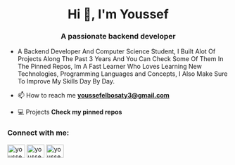 <h1 align="center">Hi 👋, I'm Youssef</h1>
<h3 align="center">A passionate backend developer</h3>

- A Backend Developer And Computer Science Student, I Built Alot Of Projects Along The Past 3 Years And You Can Check Some Of Them In The Pinned Repos, Im A Fast Learner Who Loves Learning New Technologies, Programming Languages and Concepts, I Also Make Sure To Improve My Skills Day By Day.

- 📫 How to reach me **youssefelbosaty3@gmail.com**

- 💻 Projects **Check my pinned repos**

<h3 align="left">Connect with me:</h3>
<p align="left">
<a href="https://www.linkedin.com/in/youssef-elbosaty-580613304" target="blank"><img align="center" src="https://upload.wikimedia.org/wikipedia/commons/8/81/LinkedIn_icon.svg" alt="youssef rafie" height="30" width="40" /></a>
<a href="https://fb.com/youssef rafie" target="blank"><img align="center" src="https://raw.githubusercontent.com/rahuldkjain/github-profile-readme-generator/master/src/images/icons/Social/facebook.svg" alt="youssef rafie" height="30" width="40" /></a>
<a href="https://instagram.com/youssef_01010" target="blank"><img align="center" src="https://raw.githubusercontent.com/rahuldkjain/github-profile-readme-generator/master/src/images/icons/Social/instagram.svg" alt="youssef_01010" height="30" width="40" /></a>
</p>



